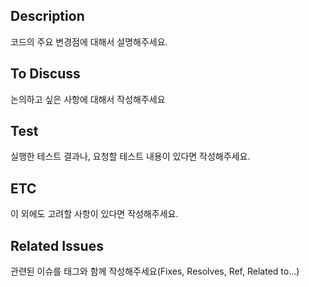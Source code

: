 ## Description
코드의 주요 변경점에 대해서 설명해주세요.

## To Discuss
논의하고 싶은 사항에 대해서 작성해주세요

## Test
실행한 테스트 결과나, 요청할 테스트 내용이 있다면 작성해주세요.

## ETC
이 외에도 고려할 사항이 있다면 작성해주세요.

## Related Issues
관련된 이슈를 태그와 함께 작성해주세요(Fixes, Resolves, Ref, Related to...)